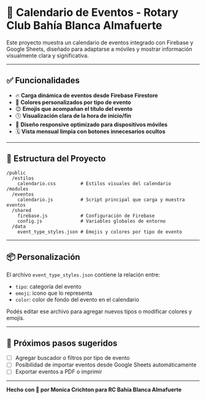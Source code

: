 # 📆 Calendario de Eventos - Rotary Club Bahía Blanca Almafuerte

Este proyecto muestra un calendario de eventos integrado con Firebase y Google Sheets, diseñado para adaptarse a móviles y mostrar información visualmente clara y significativa.

---

## ✅ Funcionalidades

- 🔥 **Carga dinámica de eventos desde Firebase Firestore**
- 🎨 **Colores personalizados por tipo de evento**
- 😊 **Emojis que acompañan el título del evento**
- 🕓 **Visualización clara de la hora de inicio/fin**
- 📱 **Diseño responsive optimizado para dispositivos móviles**
- 🗓 **Vista mensual limpia con botones innecesarios ocultos**

---

## 📁 Estructura del Proyecto

```
/public
  /estilos
    calendario.css         # Estilos visuales del calendario
/modules
  /eventos
    calendario.js          # Script principal que carga y muestra eventos
  /shared
    firebase.js            # Configuración de Firebase
    config.js              # Variables globales de entorno
  /data
    event_type_styles.json # Emojis y colores por tipo de evento
```

---

## 📦 Personalización

El archivo `event_type_styles.json` contiene la relación entre:

- `tipo`: categoría del evento
- `emoji`: icono que lo representa
- `color`: color de fondo del evento en el calendario

Podés editar ese archivo para agregar nuevos tipos o modificar colores y emojis.

---

## 🚀 Próximos pasos sugeridos

- [ ] Agregar buscador o filtros por tipo de evento
- [ ] Posibilidad de importar eventos desde Google Sheets automáticamente
- [ ] Exportar eventos a PDF o imprimir

---

**Hecho con 💛 por Monica Crichton para RC Bahía Blanca Almafuerte**